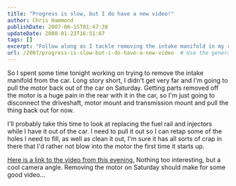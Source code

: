 ```yaml
---
title: "Progress is slow, but I do have a new video!"
author: Chris Hammond
publishDate: 2007-06-15T01:47:38
updateDate: 2008-01-23T16:51:07
tags: []
excerpt: "Follow along as I tackle removing the intake manifold in my car. Stay tuned for updates as I plan to pull the motor out for further work this weekend."
url: /2007/progress-is-slow-but-i-do-have-a-new-video  # Use the generated URL with year
---
```

<p>So I spent some time tonight working on trying to remove the intake manifold from the car. Long story short, I didn't get very far and I'm going to pull the motor back out of the car on Saturday. Getting parts removed off the motor is a huge pain in the rear with it in the car, so I'm just going to disconnect the driveshaft, motor mount and transmission mount and pull the thing back out for now.</p> <p>I'll probably take this time to look at replacing the fuel rail and injectors while I have it out of the car. I need to pull it out so I can retap some of the holes I need to fill, as well as clean it out, I'm sure it has all sorts of crap in there that I'd rather not blow into the motor the first time it starts up.</p> <p><a href="https://www.project240z.com/tabid/54/itemid/23/240Z-Intake-Manifold-Bolts.aspx">Here is a link to the video from this evening.</a> Nothing too interesting, but a cool camera angle. Removing the motor on Saturday should make for some good video...</p>

